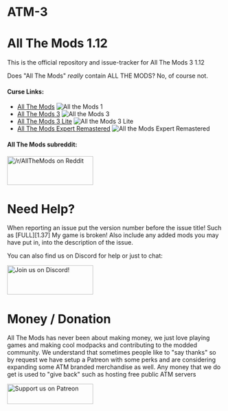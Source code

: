 # ATM-3

All The Mods 1.12
======
This is the official repository and issue-tracker for All The Mods 3 1.12
  
Does "All The Mods" *really* contain ALL THE MODS? No, of course not.
  
#### Curse Links: 
+ [All The Mods](https://mods.curse.com/modpacks/minecraft/242462-all-the-mods)  ![All the Mods 1](http://cf.way2muchnoise.eu/242462.svg "ATM1")  
+ [All The Mods 3](https://mods.curse.com/modpacks/minecraft/269708-all-the-mods-3)  ![All the Mods 3](http://cf.way2muchnoise.eu/269708.svg "ATM3")  
+ [All The Mods 3 Lite](https://minecraft.curseforge.com/projects/atm-3-lite)  ![All the Mods 3 Lite](http://cf.way2muchnoise.eu/274129.svg "ATM3: Lite")
+ [All The Mods Expert Remastered](https://mods.curse.com/modpacks/minecraft/252034-all-the-mods-expert)  ![All the Mods Expert Remastered](http://cf.way2muchnoise.eu/274849.svg "ATMER")  
  
#### All The Mods subreddit:
<a href="https://www.reddit.com/r/allthemods">
	<img src="https://www.redditstatic.com/about/assets/reddit-logo.png" alt="/r/AllTheMods on Reddit"  width="200" height="67">
</a> 
  
  
Need Help?
======
When reporting an issue put the version number before the issue title! Such as [FULL][1.37] My game is broken! Also include any added mods you may have put in, into the description of the issue. 
 
You can also find us on Discord for help or just to chat:   
  
<a href="https://discordapp.com/invite/rbSZNDQ">
	<img src="https://discordapp.com/assets/fc0b01fe10a0b8c602fb0106d8189d9b.png" alt="Join us on Discord!"  width="200" height="68">
</a> 


Money / Donation
======
All The Mods has never been about making money, we just love playing games and making cool modpacks and contributing to the modded community. We understand that sometimes people like to "say thanks" so by request we have setup a Patreon with some perks and are considering expanding some ATM branded merchandise as well. Any money that we do get is used to "give back" such as hosting free public ATM servers   

<a href="https://www.patreon.com/allthemods">
	<img src="https://c5.patreon.com/external/logo/become_a_patron_button.png" alt="Support us on Patreon"  width="200" height="47">
</a>  

